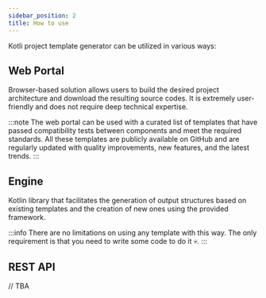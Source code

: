 ```yaml
---
sidebar_position: 2
title: How to use
---
```


Kotli project template generator can be utilized in various ways:

## Web Portal
Browser-based solution allows users to build the desired project architecture and download the resulting source codes.
It is extremely user-friendly and does not require deep technical expertise.

:::note
The web portal can be used with a curated list of templates that have passed compatibility tests between components and meet the required standards.
All these templates are publicly available on GitHub and are regularly updated with quality improvements, new features, and the latest trends.
:::

## Engine
Kotlin library that facilitates the generation of output structures based on existing templates and the creation of new ones using the provided framework.

:::info
There are no limitations on using any template with this way. The only requirement is that you need to write some code to do it 💀.
:::

## REST API

// TBA